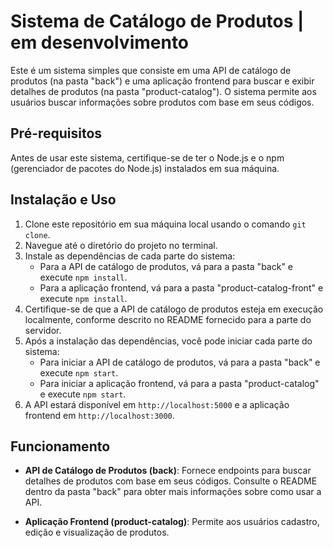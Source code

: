 # Sistema de Catálogo de Produtos | em desenvolvimento

Este é um sistema simples que consiste em uma API de catálogo de produtos (na pasta "back") e uma aplicação frontend para buscar e exibir detalhes de produtos (na pasta "product-catalog"). O sistema permite aos usuários buscar informações sobre produtos com base em seus códigos.

## Pré-requisitos

Antes de usar este sistema, certifique-se de ter o Node.js e o npm (gerenciador de pacotes do Node.js) instalados em sua máquina.

## Instalação e Uso

1. Clone este repositório em sua máquina local usando o comando `git clone`.
2. Navegue até o diretório do projeto no terminal.
3. Instale as dependências de cada parte do sistema:
   - Para a API de catálogo de produtos, vá para a pasta "back" e execute `npm install`.
   - Para a aplicação frontend, vá para a pasta "product-catalog-front" e execute `npm install`.
4. Certifique-se de que a API de catálogo de produtos esteja em execução localmente, conforme descrito no README fornecido para a parte do servidor.
5. Após a instalação das dependências, você pode iniciar cada parte do sistema:
   - Para iniciar a API de catálogo de produtos, vá para a pasta "back" e execute `npm start`.
   - Para iniciar a aplicação frontend, vá para a pasta "product-catalog" e execute `npm start`.
6. A API estará disponível em `http://localhost:5000` e a aplicação frontend em `http://localhost:3000`.

## Funcionamento

- **API de Catálogo de Produtos (back)**: Fornece endpoints para buscar detalhes de produtos com base em seus códigos. Consulte o README dentro da pasta "back" para obter mais informações sobre como usar a API.
  
- **Aplicação Frontend (product-catalog)**: Permite aos usuários cadastro, edição e visualização de produtos.

